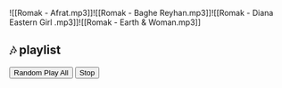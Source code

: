 ![[Romak - Afrat.mp3]]![[Romak - Baghe Reyhan.mp3]]![[Romak - Diana Eastern Girl .mp3]]![[Romak - Earth & Woman.mp3]]

<div id="musicPlayer">
  <h2>🎶 playlist</h2>
	<div>
	    <button id="randomPlayAllButton">Random Play All</button>
	    <button id="stopButton">Stop</button>
	  </div>
  </div>


<script>
  const audioPlayers = document.querySelectorAll("audio");
  let currentAudioIndex = 0;

  // تابع برای پخش تصادفی آهنگ‌ها
  function playRandomSong() {
    // انتخاب تصادفی آهنگ از لیست
    const randomIndex = Math.floor(Math.random() * audioPlayers.length);
    const selectedAudio = audioPlayers[randomIndex];

    // پخش آهنگ تصادفی
    selectedAudio.play();

    // وقتی یک آهنگ تمام می‌شود، آهنگ بعدی پخش می‌شود
    selectedAudio.addEventListener("ended", function() {
      playRandomSong();
    });
  }

  // تابع برای توقف پخش موسیقی
  function stopAudio() {
    audioPlayers.forEach(player => {
      player.pause();
      player.currentTime = 0; // ریست کردن آهنگ‌ها
    });
  }

  // اضافه کردن Event Listener به دکمه‌ها
  document.getElementById("randomPlayAllButton").addEventListener("click", function() {
    playRandomSong();
  });

  document.getElementById("stopButton").addEventListener("click", function() {
    stopAudio();
  });
</script>

